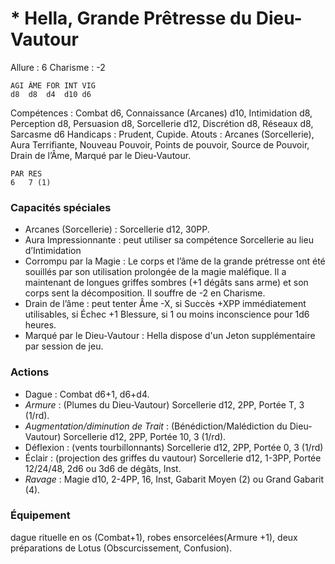 # * Hella, Grande Prêtresse du Dieu-Vautour

Allure : 6
Charisme : -2

	AGI	ÂME	FOR	INT	VIG
	d8	d8	d4	d10	d6

Compétences : Combat d6, Connaissance (Arcanes) d10, Intimidation d8, Perception d8, Persuasion d8, Sorcellerie d12, Discrétion d8, Réseaux d8, Sarcasme d6
Handicaps : Prudent, Cupide.
Atouts : Arcanes (Sorcellerie), Aura Terrifiante, Nouveau Pouvoir, Points de pouvoir, Source de Pouvoir, Drain de l’Âme, Marqué par le Dieu-Vautour.

	PAR	RES
	6	7 (1)

### Capacités spéciales
- Arcanes (Sorcellerie) : Sorcellerie d12, 30PP.
- Aura Impressionnante : peut utiliser sa compétence Sorcellerie au lieu d’Intimidation
- Corrompu par la Magie : Le corps et l’âme de la grande prétresse ont été souillés par son utilisation prolongée de la magie maléfique. Il a maintenant de longues griffes sombres (+1 dégâts sans arme) et son corps sent la décomposition. Il souffre de -2 en Charisme.
- Drain de l’âme : peut tenter Âme -X, si Succès +XPP immédiatement utilisables, si Échec +1 Blessure, si 1 ou moins inconscience pour 1d6 heures.
- Marqué par le Dieu-Vautour : Hella dispose d'un Jeton supplémentaire par session de jeu.

### Actions
- Dague : Combat d6+1, d6+d4.
- _Armure_ : (Plumes du Dieu-Vautour) Sorcellerie d12, 2PP, Portée T, 3 (1/rd).
- _Augmentation/diminution de Trait_ : (Bénédiction/Malédiction du Dieu-Vautour) Sorcellerie d12, 2PP, Portée 10, 3 (1/rd).
- Déflexion : (vents tourbillonnants) Sorcellerie d12, 2PP, Portée 0, 3 (1/rd)
- Éclair : (projection des griffes du vautour) Sorcellerie d12, 1-3PP, Portée 12/24/48, 2d6 ou 3d6 de dégâts, Inst.
- _Ravage_ : Magie d10, 2-4PP, 16, Inst, Gabarit Moyen (2) ou Grand Gabarit (4).

### Équipement
dague rituelle en os (Combat+1), robes ensorcelées(Armure +1), deux préparations de Lotus (Obscurcissement, Confusion).

